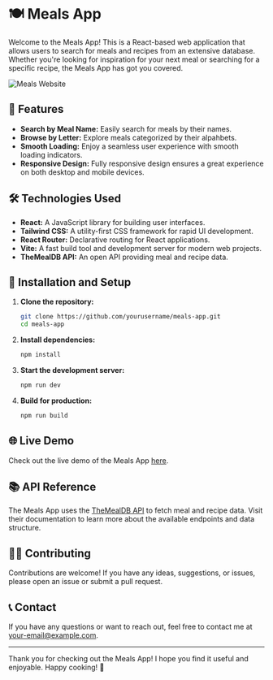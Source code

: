 # 🍽️ Meals App

Welcome to the Meals App! This is a React-based web application that allows users to search for meals and recipes from an extensive database. Whether you're looking for inspiration for your next meal or searching for a specific recipe, the Meals App has got you covered.

![Meals Website](https://i.postimg.cc/7PGKbp3W/Screenshot-2024-06-25-230130.png)

## 🚀 Features

- **Search by Meal Name:** Easily search for meals by their names.
- **Browse by Letter:** Explore meals categorized by their alpahbets.
- **Smooth Loading:** Enjoy a seamless user experience with smooth loading indicators.
- **Responsive Design:** Fully responsive design ensures a great experience on both desktop and mobile devices.

## 🛠️ Technologies Used

- **React:** A JavaScript library for building user interfaces.
- **Tailwind CSS:** A utility-first CSS framework for rapid UI development.
- **React Router:** Declarative routing for React applications.
- **Vite:** A fast build tool and development server for modern web projects.
- **TheMealDB API:** An open API providing meal and recipe data.

## 🔧 Installation and Setup

1. **Clone the repository:**
    ```bash
    git clone https://github.com/yourusername/meals-app.git
    cd meals-app
    ```

2. **Install dependencies:**
    ```bash
    npm install
    ```

3. **Start the development server:**
    ```bash
    npm run dev
    ```

4. **Build for production:**
    ```bash
    npm run build
    ```

## 🌐 Live Demo

Check out the live demo of the Meals App [here](https://kaleb110.github.io/Recipe-app-react/).

## 📚 API Reference

The Meals App uses the [TheMealDB API](https://www.themealdb.com/api.php) to fetch meal and recipe data. Visit their documentation to learn more about the available endpoints and data structure.

## 👩‍💻 Contributing

Contributions are welcome! If you have any ideas, suggestions, or issues, please open an issue or submit a pull request.

## 📞 Contact

If you have any questions or want to reach out, feel free to contact me at [your-email@example.com](mailto:kalisha123k@gmail.com).

---

Thank you for checking out the Meals App! I hope you find it useful and enjoyable. Happy cooking! 🍳

